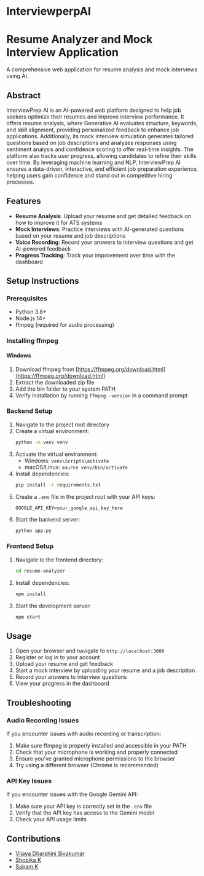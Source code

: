 # InterviewperpAI

# Resume Analyzer and Mock Interview Application

A comprehensive web application for resume analysis and mock interviews using AI.

## Abstract

InterviewPrep AI is an AI-powered web platform designed to help job seekers optimize their resumes and improve interview performance. It offers resume analysis, where Generative AI evaluates structure, keywords, and skill alignment, providing personalized feedback to enhance job applications. Additionally, its mock interview simulation generates tailored questions based on job descriptions and analyzes responses using sentiment analysis and confidence scoring to offer real-time insights. The platform also tracks user progress, allowing candidates to refine their skills over time. By leveraging machine learning and NLP, InterviewPrep AI ensures a data-driven, interactive, and efficient job preparation experience, helping users gain confidence and stand out in competitive hiring processes.


## Features

- **Resume Analysis**: Upload your resume and get detailed feedback on how to improve it for ATS systems
- **Mock Interviews**: Practice interviews with AI-generated questions based on your resume and job descriptions
- **Voice Recording**: Record your answers to interview questions and get AI-powered feedback
- **Progress Tracking**: Track your improvement over time with the dashboard

## Setup Instructions

### Prerequisites

- Python 3.8+
- Node.js 14+
- ffmpeg (required for audio processing)

### Installing ffmpeg

#### Windows
1. Download ffmpeg from [https://ffmpeg.org/download.html](https://ffmpeg.org/download.html)
2. Extract the downloaded zip file
3. Add the bin folder to your system PATH
4. Verify installation by running `ffmpeg -version` in a command prompt


### Backend Setup

1. Navigate to the project root directory
2. Create a virtual environment:
   ```bash
   python -m venv venv
   ```
3. Activate the virtual environment:
   - Windows: `venv\Scripts\activate`
   - macOS/Linux: `source venv/bin/activate`
4. Install dependencies:
   ```bash
   pip install -r requirements.txt
   ```
5. Create a `.env` file in the project root with your API keys:
   ```
   GOOGLE_API_KEY=your_google_api_key_here
   ```
6. Start the backend server:
   ```bash
   python app.py
   ```

### Frontend Setup

1. Navigate to the frontend directory:
   ```bash
   cd resume-analyzer
   ```
2. Install dependencies:
   ```bash
   npm install
   ```
3. Start the development server:
   ```bash
   npm start
   ```

## Usage

1. Open your browser and navigate to `http://localhost:3000`
2. Register or log in to your account
3. Upload your resume and get feedback
4. Start a mock interview by uploading your resume and a job description
5. Record your answers to interview questions
6. View your progress in the dashboard

## Troubleshooting

### Audio Recording Issues

If you encounter issues with audio recording or transcription:

1. Make sure ffmpeg is properly installed and accessible in your PATH
2. Check that your microphone is working and properly connected
3. Ensure you've granted microphone permissions to the browser
4. Try using a different browser (Chrome is recommended)

### API Key Issues

If you encounter issues with the Google Gemini API:

1. Make sure your API key is correctly set in the `.env` file
2. Verify that the API key has access to the Gemini model
3. Check your API usage limits

## Contributions

- [Vijaya Dharshini Sivakumar](https://github.com/VijayaDharshiniSivakumar)
- [Shobika K](https://github.com/Shobika-k2004)
- [Sairam K](https://github.com/Sairam-K26)
